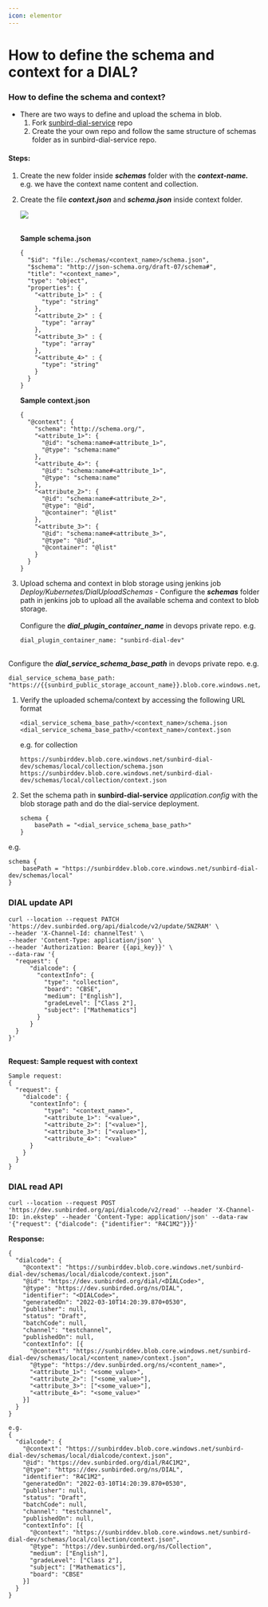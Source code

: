 ```yaml
---
icon: elementor
---
```


# How to define the schema and context for a DIAL?

### How to define the schema and context? <a href="#howtodefinetheschemaandcontextforadial-howtodefinetheschemaandcontext" id="howtodefinetheschemaandcontextforadial-howtodefinetheschemaandcontext"></a>

* There are two ways to define and upload the schema in blob.
  1. Fork [sunbird-dial-service](https://github.com/project-sunbird/sunbird-dial-service/schemas) repo
  2. Create the your own repo and follow the same structure of schemas folder as in sunbird-dial-service repo.

#### Steps: <a href="#howtodefinetheschemaandcontextforadial-steps" id="howtodefinetheschemaandcontextforadial-steps"></a>

1. Create the new folder inside _**schemas**_ folder with the _**context-name.**_ e.g. we have the context name content and collection.
2.  Create the file _**context.json**_ and _**schema.json**_ inside context folder.

    ![](../../../../../.gitbook/assets/3106308101.png)

    \
    **Sample schema.json**

    ```
    {
      "$id": "file:./schemas/<context_name>/schema.json",
      "$schema": "http://json-schema.org/draft-07/schema#",
      "title": "<context_name>",
      "type": "object",
      "properties": {
        "<attribute_1>" : {
          "type": "string"
        },
        "<attribute_2>" : {
          "type": "array"
        },
        "<attribute_3>" : {
          "type": "array"
        },
        "<attribute_4>" : {
          "type": "string"
        }
      }
    }
    ```

    **Sample context.json**

    ```
    {
      "@context": {
        "schema": "http://schema.org/",
        "<attribute_1>": {
          "@id": "schema:name#<attribute_1>",
          "@type": "schema:name"
        },
        "<attribute_4>": {
          "@id": "schema:name#<attribute_1>",
          "@type": "schema:name"
        },
        "<attribute_2>": {
          "@id": "schema:name#<attribute_2>",
          "@type": "@id",
          "@container": "@list"
        },
        "<attribute_3>": {
          "@id": "schema:name#<attribute_3>",
          "@type": "@id",
          "@container": "@list"
        }
      }
    }
    ```
3.  Upload schema and context in blob storage using jenkins job\
    _Deploy/Kubernetes/DialUploadSchemas_ - Configure the _**schemas**_ folder path in jenkins job to upload all the available schema and context to blob storage.\
    \
    Configure the _**dial\_plugin\_container\_name**_ in devops private repo. e.g.

    ```
    dial_plugin_container_name: "sunbird-dial-dev"
    ```

\
Configure the _**dial\_service\_schema\_base\_path**_ in devops private repo. e.g.

```
dial_service_schema_base_path: "https://{{sunbird_public_storage_account_name}}.blob.core.windows.net/{{dial_plugin_container_name}}/schemas/local"
```

1.  Verify the uploaded schema/context by accessing the following URL format

    ```
    <dial_service_schema_base_path>/<context_name>/schema.json
    <dial_service_schema_base_path>/<context_name>/context.json
    ```

    e.g. for collection

    ```
    https://sunbirddev.blob.core.windows.net/sunbird-dial-dev/schemas/local/collection/schema.json
    https://sunbirddev.blob.core.windows.net/sunbird-dial-dev/schemas/local/collection/context.json
    ```
2.  Set the schema path in **sunbird-dial-service** _application.config_ with the blob storage path and do the dial-service deployment.

    ```
    schema {
        basePath = "<dial_service_schema_base_path>"
    }
    ```

e.g.

```
schema {
    basePath = "https://sunbirddev.blob.core.windows.net/sunbird-dial-dev/schemas/local"
}
```

### **DIAL update API** <a href="#howtodefinetheschemaandcontextforadial-dialupdateapi" id="howtodefinetheschemaandcontextforadial-dialupdateapi"></a>

```
curl --location --request PATCH 'https://dev.sunbirded.org/api/dialcode/v2/update/5NZRAM' \
--header 'X-Channel-Id: channelTest' \
--header 'Content-Type: application/json' \
--header 'Authorization: Bearer {{api_key}}' \
--data-raw '{
  "request": {
      "dialcode": {
        "contextInfo": {
          "type": "collection",
          "board": "CBSE",
          "medium": ["English"],
          "gradeLevel": ["Class 2"],
          "subject": ["Mathematics"]
        }
      }
  }
}'
```

\
**Request: Sample request with context**

```
Sample request:
{
  "request": {
    "dialcode": {
      "contextInfo": {
          "type": "<context_name>",
          "<attribute_1>": "<value>",
          "<attribute_2>": ["<value>"],
          "<attribute_3>": ["<value>"],
          "<attribute_4>": "<value>"
      }
    }
  }
}
```

### **DIAL read API** <a href="#howtodefinetheschemaandcontextforadial-dialreadapi" id="howtodefinetheschemaandcontextforadial-dialreadapi"></a>

```
curl --location --request POST 'https://dev.sunbirded.org/api/dialcode/v2/read' --header 'X-Channel-ID: in.ekstep' --header 'Content-Type: application/json' --data-raw '{"request": {"dialcode": {"identifier": "R4C1M2"}}}'
```

**Response:**

```
{
  "dialcode": {
    "@context": "https://sunbirddev.blob.core.windows.net/sunbird-dial-dev/schemas/local/dialcode/context.json",
    "@id": "https://dev.sunbirded.org/dial/<DIALCode>",
    "@type": "https://dev.sunbirded.org/ns/DIAL",
    "identifier": "<DIALCode>",
    "generatedOn": "2022-03-10T14:20:39.870+0530",
    "publisher": null,
    "status": "Draft",
    "batchCode": null,
    "channel": "testchannel",
    "publishedOn": null,
    "contextInfo": [{
      "@context": "https://sunbirddev.blob.core.windows.net/sunbird-dial-dev/schemas/local/<content_name>/context.json",
      "@type": "https://dev.sunbirded.org/ns/<content_name>",
      "<attribute_1>": "<some_value>",
      "<attribute_2>": ["<some_value>"],
      "<attribute_3>": ["<some_value>"],
      "<attribute_4>": "<some_value>"
    }]
  }
}

e.g.
{
  "dialcode": {
    "@context": "https://sunbirddev.blob.core.windows.net/sunbird-dial-dev/schemas/local/dialcode/context.json",
    "@id": "https://dev.sunbirded.org/dial/R4C1M2",
    "@type": "https://dev.sunbirded.org/ns/DIAL",
    "identifier": "R4C1M2",
    "generatedOn": "2022-03-10T14:20:39.870+0530",
    "publisher": null,
    "status": "Draft",
    "batchCode": null,
    "channel": "testchannel",
    "publishedOn": null,
    "contextInfo": [{
      "@context": "https://sunbirddev.blob.core.windows.net/sunbird-dial-dev/schemas/local/collection/context.json",
      "@type": "https://dev.sunbirded.org/ns/Collection",
      "medium": ["English"],
      "gradeLevel": ["Class 2"],
      "subject": ["Mathematics"],
      "board": "CBSE"
    }]
  }
}
```
